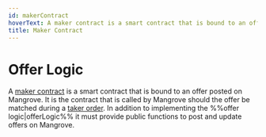 ```yaml
---
id: makerContract
hoverText: A maker contract is a smart contract that is bound to an offer posted on Mangrove. 
title: Maker Contract
---
```


# Offer Logic
A [maker contract](../contracts/technical-references/taking-and-making-offers/reactive-offer/maker-contract.md) is a smart contract that is bound to an offer posted on Mangrove. 
It is the contract that is called by Mangrove should the offer be matched during a [taker order](../contracts/technical-references/taking-and-making-offers/taker-order/README.md).
In addition to implementing the %%offer logic|offerLogic%% it must provide public functions to post and update offers on Mangrove.